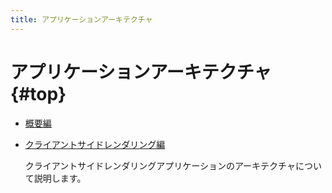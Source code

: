 ```yaml
---
title: アプリケーションアーキテクチャ
---
```


# アプリケーションアーキテクチャ {#top}

- [概要編](./overview/index.md)

- [クライアントサイドレンダリング編](./client-side-rendering/index.md)

    クライアントサイドレンダリングアプリケーションのアーキテクチャについて説明します。

<!-- CSR 編など、概要編以外のドキュメントが増えたら、各ドキュメントの概要説明を書く。 -->
